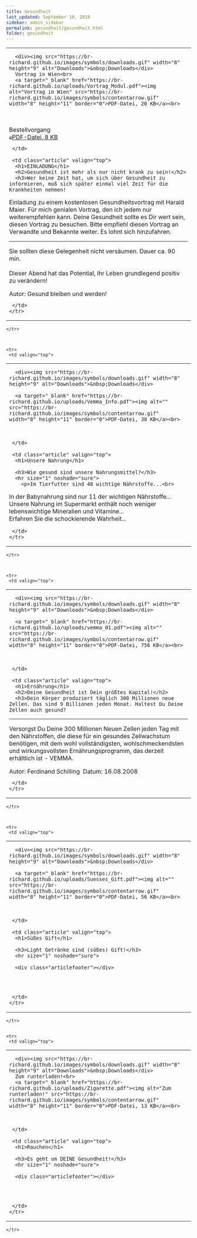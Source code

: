 ```yaml
---
title: Gesundheit
last_updated: September 10, 2018
sidebar: admin_sidebar
permalink: gesundheit/gesundheit.html
folder: gesundheit
---
```


<tbody><tr>
     <td valign="top">
<!-- cacheInfo : 79dac4b840cb43a1ea9c424fd6655675 -->

   <table cellpadding="0" cellspacing="0" border="0" summary="" width="450">
    <tbody><tr width="450">
     <td valign="top" class="articleleftcolumn">
      <img src="https://br-richard.github.io/images/gesundheit/achtung.gif" alt="" border="0"><br>
      
      
			
			
      
      <div><img src="https://br-richard.github.io/images/symbols/downloads.gif" width="8" height="9" alt="Downloads">&nbsp;Downloads</div>
      Vortrag in Wien<br>
      <a target="_blank" href="https://br-richard.github.io/uploads/Vortrag_Modul.pdf"><img alt="Vortrag in Wien" src="https://br-richard.github.io/images/symbols/contentarrow.gif" width="8" height="11" border="0">PDF-Datei, 20 KB</a><br>
<br>      
<br>      Bestellvorgang<br>
      <a target="_blank" href="https://br-richard.github.io/uploads/Bestellvorgang.1.pdf"><img alt="Bestellvorgang" src="https://br-richard.github.io/images/symbols/contentarrow.gif" width="8" height="11" border="0">PDF-Datei, 8 KB</a><br>

      
      
     </td>
     
     <td class="article" valign="top">
      <h1>EINLADUNG</h1>
      <h2>Gesundheit ist mehr als nur nicht krank zu sein!</h2>
      <h3>Wer keine Zeit hat, um sich über Gesundheit zu informieren, muß sich später einmal viel Zeit für die Krankheiten nehmen!
Einladung zu einem kostenlosen Gesundheitsvortrag mit Harald Maier. Für mich genialen Vortrag, den ich jedem nur
weiterempfehlen kann.
Deine Gesundheit sollte es Dir wert sein, diesen Vortrag zu besuchen.
Bitte empfiehl diesen Vortrag an Verwandte und Bekannte weiter.
Es lohnt sich hinzufahren.
	
</h3>
      <hr size="1" noshade="sure">
   		<p>Sie sollten diese Gelegenheit nicht versäumen. Dauer ca. 90 min.<br><br>
Dieser Abend hat das Potential, Ihr Leben grundlegend positiv zu verändern!</p>
      <div class="articlefooter">Autor: <span class="articlefooternamedate">Gesund bleiben und werden!</span>&nbsp; </div>



<!--      <hr size="1" noshade="indeed"> -->
<!--      <div align="right">
       <a href="#" class="quick_nav_bold"><img alt="" src="https://br-richard.github.io/images/symbols/contentarrow.gif" width="8" height="11" border="0" />Online-Bestellen</a>&nbsp; &nbsp;
       <a href="#" class="quick_nav_bold"><img alt="" src="https://br-richard.github.io/images/symbols/contentarrow.gif" width="8" height="11" border="0" />Anfrage</a>
      </div>-->

     

     </td>
    </tr>
   </tbody></table>

<!-- R:0.19352316856384  --></td>
    </tr>



    <tr>
     <td valign="top">
<!-- cacheInfo : 51acff0e05ac7123f9720638b2c0b155 -->

   <table cellpadding="0" cellspacing="0" border="0" summary="" width="450">
    <tbody><tr width="450">
     <td valign="top" class="articleleftcolumn">
      <img src="https://br-richard.github.io/images/gesundheit/koch_01.gif" alt="" border="0"><br>	
      
      <div><img src="https://br-richard.github.io/images/symbols/downloads.gif" width="8" height="9" alt="Downloads">&nbsp;Downloads</div>
      
      <a target="_blank" href="https://br-richard.github.io/uploads/Vemma_Info.pdf"><img alt="" src="https://br-richard.github.io/images/symbols/contentarrow.gif" width="8" height="11" border="0">PDF-Datei, 38 KB</a><br>

      
      
     </td>
     
     <td class="article" valign="top">
      <h1>Unsere Nahrung</h1>
      
      <h3>Wie gesund sind unsere Nahrungsmittel?</h3>
      <hr size="1" noshade="sure">
   		<p>Im Tierfutter sind 48 wichtige Nährstoffe...<br>
In der Babynahrung sind nur 11 der wichtigen Nährstoffe...<br>
Unsere Nahrung im Supermarkt enthält noch weniger lebenswichtige Mineralien und Vitamine...<br>
Erfahren Sie die schockierende Wahrheit...</p>
      <div class="articlefooter"></div>




<!--      <hr size="1" noshade="indeed"> -->
<!--      <div align="right">
       <a href="#" class="quick_nav_bold"><img alt="" src="https://br-richard.github.io/images/symbols/contentarrow.gif" width="8" height="11" border="0" />Online-Bestellen</a>&nbsp; &nbsp;
       <a href="#" class="quick_nav_bold"><img alt="" src="https://br-richard.github.io/images/symbols/contentarrow.gif" width="8" height="11" border="0" />Anfrage</a>
      </div>-->

     

     </td>
    </tr>
   </tbody></table>

<!-- R:0.20279407501221  --></td>
    </tr>



    <tr>
     <td valign="top">
<!-- cacheInfo : 13b5030c3d5ad54c16c508685993159d -->

   <table cellpadding="0" cellspacing="0" border="0" summary="" width="450">
    <tbody><tr width="450">
     <td valign="top" class="articleleftcolumn">
      <img src="https://br-richard.github.io/images/gesundheit/Placeholder.jpg" alt="" border="0"><br>
      
      
      <div><img src="https://br-richard.github.io/images/symbols/downloads.gif" width="8" height="9" alt="Downloads">&nbsp;Downloads</div>
      
      <a target="_blank" href="https://br-richard.github.io/uploads/vemma_01.pdf"><img alt="" src="https://br-richard.github.io/images/symbols/contentarrow.gif" width="8" height="11" border="0">PDF-Datei, 756 KB</a><br>

      
      
     </td>
     
     <td class="article" valign="top">
      <h1>Ernährung</h1>
      <h2>Deine Gesundheit ist Dein größtes Kapital!</h2>
      <h3>Dein Körper produziert täglich 300 Millionen neue Zellen. Das sind 9 Billionen jeden Monat. Haltest Du Deine Zellen auch gesund?
</h3>
      <hr size="1" noshade="sure">
   		<p>Versorgst Du Deine 300 Millionen Neuen Zellen jeden Tag mit den Nährstoffen, die diese für ein gesundes Zellwachstum benötigen, mit dem wohl vollständigsten,
wohlschmeckendsten und wirkungsvollsten Ernährungsprogramm, das derzeit erhältlich ist - VEMMA.
</p>
      <div class="articlefooter">Autor: <span class="articlefooternamedate">Ferdinand Schilling</span>&nbsp; Datum: <span class="articlefooternamedate">16.08.2008</span></div>

     

     </td>
    </tr>
   </tbody></table>

<!-- R:0.19273805618286  --></td>
    </tr>



    <tr>
     <td valign="top">
<!-- cacheInfo : f2ac1ec893e18ed6748f81b6d8064d51 -->

   <table cellpadding="0" cellspacing="0" border="0" summary="" width="450">
    <tbody><tr width="450">
     <td valign="top" class="articleleftcolumn">
      <img src="https://br-richard.github.io/images/gesundheit/Trinken.gif" alt="" border="0"><br>
      
      
      
      <div><img src="https://br-richard.github.io/images/symbols/downloads.gif" width="8" height="9" alt="Downloads">&nbsp;Downloads</div>
      
      <a target="_blank" href="https://br-richard.github.io/uploads/Suesses_Gift.pdf"><img alt="" src="https://br-richard.github.io/images/symbols/contentarrow.gif" width="8" height="11" border="0">PDF-Datei, 56 KB</a><br>

      
      
     </td>
     
     <td class="article" valign="top">
      <h1>Süßes Gift</h1>
      
      <h3>Light Getränke sind (süßes) Gift!</h3>
      <hr size="1" noshade="sure">
   		
      <div class="articlefooter"></div>


     

     </td>
    </tr>
   </tbody></table>

<!-- R:0.20138716697693  --></td>
    </tr>


    <tr>
     <td valign="top">
<!-- cacheInfo : d9582a154b71e79e795b07ea30e43a18 -->

   <table cellpadding="0" cellspacing="0" border="0" summary="" width="450">
    <tbody><tr width="450">
     <td valign="top" class="articleleftcolumn">
      <img src="https://br-richard.github.io/images/gesundheit/smiley_03.gif" alt="" border="0"><br>
      
			
      
      <div><img src="https://br-richard.github.io/images/symbols/downloads.gif" width="8" height="9" alt="Downloads">&nbsp;Downloads</div>
      Zum runterladen!<br>
      <a target="_blank" href="https://br-richard.github.io/uploads/Zigarette.pdf"><img alt="Zum runterladen!" src="https://br-richard.github.io/images/symbols/contentarrow.gif" width="8" height="11" border="0">PDF-Datei, 13 KB</a><br>

      
      
     </td>
     
     <td class="article" valign="top">
      <h1>Rauchen</h1>
      
      <h3>Es geht um DEINE Gesundheit!</h3>
      <hr size="1" noshade="sure">
   		
      <div class="articlefooter"></div>


     

     </td>
    </tr>
   </tbody></table>

<!-- R:0.19799590110779  --></td>
    </tr>

   </tbody>
